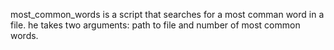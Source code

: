 most_common_words is a script that searches for a most comman word in a file.
he takes two arguments: path to file and number of most common words.

